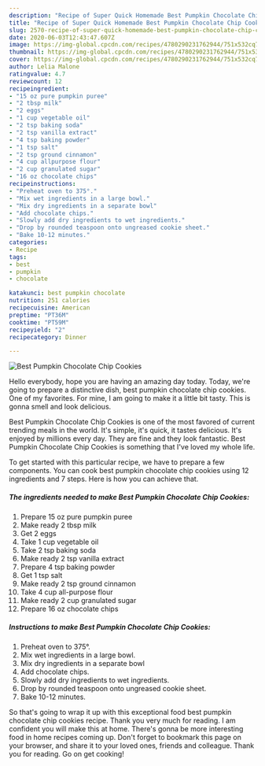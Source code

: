 ```yaml
---
description: "Recipe of Super Quick Homemade Best Pumpkin Chocolate Chip Cookies"
title: "Recipe of Super Quick Homemade Best Pumpkin Chocolate Chip Cookies"
slug: 2570-recipe-of-super-quick-homemade-best-pumpkin-chocolate-chip-cookies
date: 2020-06-03T12:43:47.607Z
image: https://img-global.cpcdn.com/recipes/4780290231762944/751x532cq70/best-pumpkin-chocolate-chip-cookies-recipe-main-photo.jpg
thumbnail: https://img-global.cpcdn.com/recipes/4780290231762944/751x532cq70/best-pumpkin-chocolate-chip-cookies-recipe-main-photo.jpg
cover: https://img-global.cpcdn.com/recipes/4780290231762944/751x532cq70/best-pumpkin-chocolate-chip-cookies-recipe-main-photo.jpg
author: Lelia Malone
ratingvalue: 4.7
reviewcount: 12
recipeingredient:
- "15 oz pure pumpkin puree"
- "2 tbsp milk"
- "2 eggs"
- "1 cup vegetable oil"
- "2 tsp baking soda"
- "2 tsp vanilla extract"
- "4 tsp baking powder"
- "1 tsp salt"
- "2 tsp ground cinnamon"
- "4 cup allpurpose flour"
- "2 cup granulated sugar"
- "16 oz chocolate chips"
recipeinstructions:
- "Preheat oven to 375°."
- "Mix wet ingredients in a large bowl."
- "Mix dry ingredients in a separate bowl"
- "Add chocolate chips."
- "Slowly add dry ingredients to wet ingredients."
- "Drop by rounded teaspoon onto ungreased cookie sheet."
- "Bake 10-12 minutes."
categories:
- Recipe
tags:
- best
- pumpkin
- chocolate

katakunci: best pumpkin chocolate 
nutrition: 251 calories
recipecuisine: American
preptime: "PT36M"
cooktime: "PT59M"
recipeyield: "2"
recipecategory: Dinner

---
```



![Best Pumpkin Chocolate Chip Cookies](https://img-global.cpcdn.com/recipes/4780290231762944/751x532cq70/best-pumpkin-chocolate-chip-cookies-recipe-main-photo.jpg)

Hello everybody, hope you are having an amazing day today. Today, we're going to prepare a distinctive dish, best pumpkin chocolate chip cookies. One of my favorites. For mine, I am going to make it a little bit tasty. This is gonna smell and look delicious.



Best Pumpkin Chocolate Chip Cookies is one of the most favored of current trending meals in the world. It's simple, it's quick, it tastes delicious. It's enjoyed by millions every day. They are fine and they look fantastic. Best Pumpkin Chocolate Chip Cookies is something that I've loved my whole life.


To get started with this particular recipe, we have to prepare a few components. You can cook best pumpkin chocolate chip cookies using 12 ingredients and 7 steps. Here is how you can achieve that.

<!--inarticleads1-->

##### The ingredients needed to make Best Pumpkin Chocolate Chip Cookies:

1. Prepare 15 oz pure pumpkin puree
1. Make ready 2 tbsp milk
1. Get 2 eggs
1. Take 1 cup vegetable oil
1. Take 2 tsp baking soda
1. Make ready 2 tsp vanilla extract
1. Prepare 4 tsp baking powder
1. Get 1 tsp salt
1. Make ready 2 tsp ground cinnamon
1. Take 4 cup all-purpose flour
1. Make ready 2 cup granulated sugar
1. Prepare 16 oz chocolate chips




<!--inarticleads2-->

##### Instructions to make Best Pumpkin Chocolate Chip Cookies:

1. Preheat oven to 375°.
1. Mix wet ingredients in a large bowl.
1. Mix dry ingredients in a separate bowl
1. Add chocolate chips.
1. Slowly add dry ingredients to wet ingredients.
1. Drop by rounded teaspoon onto ungreased cookie sheet.
1. Bake 10-12 minutes.




So that's going to wrap it up with this exceptional food best pumpkin chocolate chip cookies recipe. Thank you very much for reading. I am confident you will make this at home. There's gonna be more interesting food in home recipes coming up. Don't forget to bookmark this page on your browser, and share it to your loved ones, friends and colleague. Thank you for reading. Go on get cooking!
